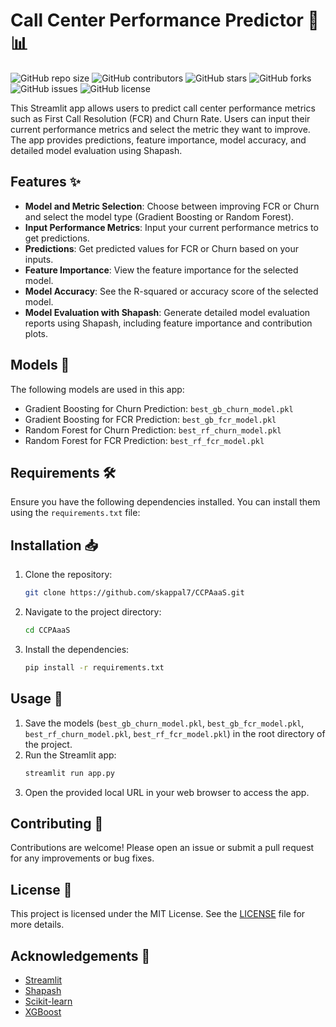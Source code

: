 # Call Center Performance Predictor 🎯📊

![GitHub repo size](https://img.shields.io/github/repo-size/yourusername/call-center-performance-predictor)
![GitHub contributors](https://img.shields.io/github/contributors/yourusername/call-center-performance-predictor)
![GitHub stars](https://img.shields.io/github/stars/yourusername/call-center-performance-predictor?style=social)
![GitHub forks](https://img.shields.io/github/forks/yourusername/call-center-performance-predictor?style=social)
![GitHub issues](https://img.shields.io/github/issues/yourusername/call-center-performance-predictor)
![GitHub license](https://img.shields.io/github/license/yourusername/call-center-performance-predictor)

This Streamlit app allows users to predict call center performance metrics such as First Call Resolution (FCR) and Churn Rate. Users can input their current performance metrics and select the metric they want to improve. The app provides predictions, feature importance, model accuracy, and detailed model evaluation using Shapash.

## Features ✨

- **Model and Metric Selection**: Choose between improving FCR or Churn and select the model type (Gradient Boosting or Random Forest).
- **Input Performance Metrics**: Input your current performance metrics to get predictions.
- **Predictions**: Get predicted values for FCR or Churn based on your inputs.
- **Feature Importance**: View the feature importance for the selected model.
- **Model Accuracy**: See the R-squared or accuracy score of the selected model.
- **Model Evaluation with Shapash**: Generate detailed model evaluation reports using Shapash, including feature importance and contribution plots.

## Models 🧠

The following models are used in this app:
- Gradient Boosting for Churn Prediction: `best_gb_churn_model.pkl`
- Gradient Boosting for FCR Prediction: `best_gb_fcr_model.pkl`
- Random Forest for Churn Prediction: `best_rf_churn_model.pkl`
- Random Forest for FCR Prediction: `best_rf_fcr_model.pkl`

## Requirements 🛠️

Ensure you have the following dependencies installed. You can install them using the `requirements.txt` file:


## Installation 📥

1. Clone the repository:
    ```bash
    git clone https://github.com/skappal7/CCPAaaS.git
    ```
2. Navigate to the project directory:
    ```bash
    cd CCPAaaS
    ```
3. Install the dependencies:
    ```bash
    pip install -r requirements.txt
    ```

## Usage 🚀

1. Save the models (`best_gb_churn_model.pkl`, `best_gb_fcr_model.pkl`, `best_rf_churn_model.pkl`, `best_rf_fcr_model.pkl`) in the root directory of the project.
2. Run the Streamlit app:
    ```bash
    streamlit run app.py
    ```
3. Open the provided local URL in your web browser to access the app.

## Contributing 🤝

Contributions are welcome! Please open an issue or submit a pull request for any improvements or bug fixes.

## License 📄

This project is licensed under the MIT License. See the [LICENSE](LICENSE) file for more details.

## Acknowledgements 🙏

- [Streamlit](https://streamlit.io/)
- [Shapash](https://github.com/MAIF/shapash)
- [Scikit-learn](https://scikit-learn.org/)
- [XGBoost](https://xgboost.ai/)
